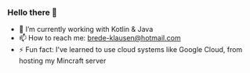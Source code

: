 ### Hello there 👋 ###

- 🔭 I’m currently working with Kotlin & Java
- 📫 How to reach me: [brede-klausen@hotmail.com](mailto:brede-klausen@hotmail.com?subject=Github%20reach%20out%20😄)
- ⚡ Fun fact: I've learned to use cloud systems like Google Cloud, from hosting my Mincraft server

